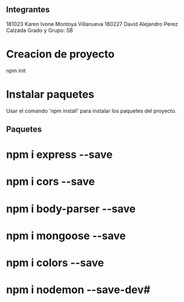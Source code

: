 ## Integrantes
181023 Karen Ivone Montoya Villanueva 
180227 David Alejandro Perez Calzada
Grado y Grupo: 5B

# Creacion de proyecto
npm init

# Instalar paquetes
Usar el comando 'npm install' para instalar los paquetes del proyecto.

## Paquetes

# npm i express --save
# npm i cors --save
# npm i body-parser --save
# npm i mongoose --save
# npm i colors --save
# npm i nodemon --save-dev#